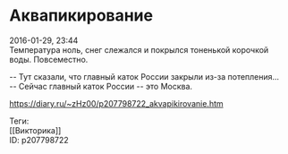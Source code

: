 Аквапикирование
================

   
 2016-01-29, 23:44   
  Температура ноль, снег слежался и покрылся тоненькой корочкой воды. Повсеместно.   
   
 -- Тут сказали, что главный каток России закрыли из-за потепления...   
 -- Сейчас главный каток России -- это Москва.   
    
 <https://diary.ru/~zHz00/p207798722_akvapikirovanie.htm>   
   
 Теги:   
 [[Викторика]]   
 ID: p207798722